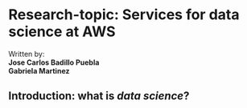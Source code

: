 # Research-topic: Services for data science at AWS

Written by:  
**Jose Carlos Badillo Puebla**   
**Gabriela Martinez**  

## Introduction: what is *_data science_*?




